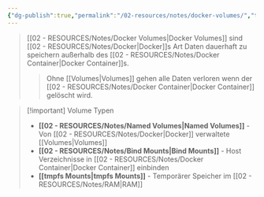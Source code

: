 ```yaml
---
{"dg-publish":true,"permalink":"/02-resources/notes/docker-volumes/","tags":["informatik/virtualisierung/docker/storage","informatik/virtualisierung/docker/persistence"],"noteIcon":"","updated":"2025-09-10T16:40:27.452+02:00"}
---
```



>[[02 - RESOURCES/Notes/Docker Volumes\|Docker Volumes]] sind [[02 - RESOURCES/Notes/Docker\|Docker]]s Art Daten dauerhaft zu speichern außerhalb des [[02 - RESOURCES/Notes/Docker Container\|Docker Container]]s.
>>Ohne [[Volumes\|Volumes]] gehen alle Daten verloren wenn der [[02 - RESOURCES/Notes/Docker Container\|Docker Container]] gelöscht wird.

>[!important] Volume Typen
>- **[[02 - RESOURCES/Notes/Named Volumes\|Named Volumes]]** - Von [[02 - RESOURCES/Notes/Docker\|Docker]] verwaltete [[Volumes\|Volumes]]
>- **[[02 - RESOURCES/Notes/Bind Mounts\|Bind Mounts]]** - Host Verzeichnisse in [[02 - RESOURCES/Notes/Docker Container\|Docker Container]] einbinden
>- **[[tmpfs Mounts\|tmpfs Mounts]]** - Temporärer Speicher im [[02 - RESOURCES/Notes/RAM\|RAM]]